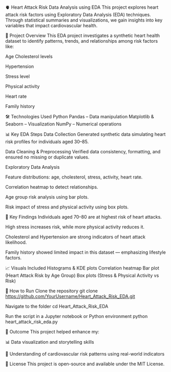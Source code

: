 🫀 Heart Attack Risk Data Analysis using EDA
This project explores heart attack risk factors using Exploratory Data Analysis (EDA) techniques. Through statistical summaries and visualizations, we gain insights into key variables that impact cardiovascular health.

📂 Project Overview
This EDA project investigates a synthetic heart health dataset to identify patterns, trends, and relationships among risk factors like:

Age
Cholesterol levels

Hypertension

Stress level

Physical activity

Heart rate

Family history

🛠️ Technologies Used
Python
Pandas – Data manipulation
Matplotlib & Seaborn – Visualization
NumPy – Numerical operations

📊 Key EDA Steps
Data Collection
Generated synthetic data simulating heart risk profiles for individuals aged 30–85.

Data Cleaning & Preprocessing
Verified data consistency, formatting, and ensured no missing or duplicate values.

Exploratory Data Analysis

Feature distributions: age, cholesterol, stress, activity, heart rate.

Correlation heatmap to detect relationships.

Age group risk analysis using bar plots.

Risk impact of stress and physical activity using box plots.

📌 Key Findings
Individuals aged 70–80 are at highest risk of heart attacks.

High stress increases risk, while more physical activity reduces it.

Cholesterol and Hypertension are strong indicators of heart attack likelihood.

Family history showed limited impact in this dataset — emphasizing lifestyle factors.

📈 Visuals Included
Histograms & KDE plots
Correlation heatmap
Bar plot (Heart Attack Risk by Age Group)
Box plots (Stress & Physical Activity vs Risk)

📁 How to Run
Clone the repository
git clone https://github.com/YourUsername/Heart_Attack_Risk_EDA.git

Navigate to the folder
cd Heart_Attack_Risk_EDA

Run the script in a Jupyter notebook or Python environment
python heart_attack_risk_eda.py

📌 Outcome
This project helped enhance my:

📊 Data visualization and storytelling skills

🧠 Understanding of cardiovascular risk patterns using real-world indicators

📜 License
This project is open-source and available under the MIT License.
